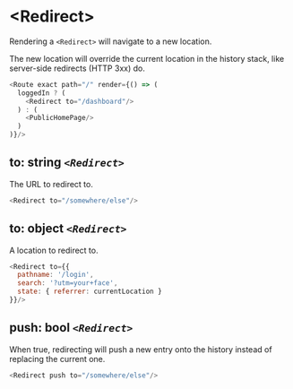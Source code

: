 # &lt;Redirect>

Rendering a `<Redirect>` will navigate to a new location.

The new location will override the current location in the history stack, like server-side redirects (HTTP 3xx) do.

```js
<Route exact path="/" render={() => (
  loggedIn ? (
    <Redirect to="/dashboard"/>
  ) : (
    <PublicHomePage/>
  )
)}/>
```

## to: string _`<Redirect>`_

The URL to redirect to.

```js
<Redirect to="/somewhere/else"/>
```

## to: object _`<Redirect>`_

A location to redirect to.

```js
<Redirect to={{
  pathname: '/login',
  search: '?utm=your+face',
  state: { referrer: currentLocation }
}}/>
```

## push: bool _`<Redirect>`_

When true, redirecting will push a new entry onto the history instead of replacing the current one.

```js
<Redirect push to="/somewhere/else"/>
```
